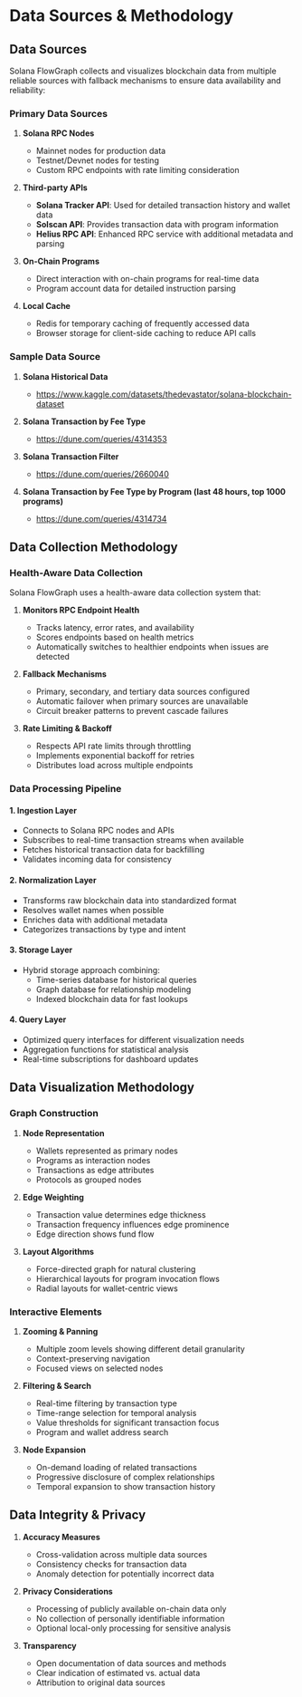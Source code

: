 # Data Sources & Methodology

## Data Sources

Solana FlowGraph collects and visualizes blockchain data from multiple reliable sources with fallback mechanisms to ensure data availability and reliability:

### Primary Data Sources

1. **Solana RPC Nodes**
   - Mainnet nodes for production data
   - Testnet/Devnet nodes for testing
   - Custom RPC endpoints with rate limiting consideration

2. **Third-party APIs**
   - **Solana Tracker API**: Used for detailed transaction history and wallet data
   - **Solscan API**: Provides transaction data with program information
   - **Helius RPC API**: Enhanced RPC service with additional metadata and parsing

3. **On-Chain Programs**
   - Direct interaction with on-chain programs for real-time data
   - Program account data for detailed instruction parsing

4. **Local Cache**
   - Redis for temporary caching of frequently accessed data
   - Browser storage for client-side caching to reduce API calls

### Sample Data Source
1. **Solana Historical Data**
   - https://www.kaggle.com/datasets/thedevastator/solana-blockchain-dataset

2. **Solana Transaction by Fee Type**
   - https://dune.com/queries/4314353

3. **Solana Transaction Filter**
   - https://dune.com/queries/2660040

4. **Solana Transaction by Fee Type by Program (last 48 hours, top 1000 programs)**
   - https://dune.com/queries/4314734
   

## Data Collection Methodology

### Health-Aware Data Collection

Solana FlowGraph uses a health-aware data collection system that:

1. **Monitors RPC Endpoint Health**
   - Tracks latency, error rates, and availability
   - Scores endpoints based on health metrics
   - Automatically switches to healthier endpoints when issues are detected

2. **Fallback Mechanisms**
   - Primary, secondary, and tertiary data sources configured
   - Automatic failover when primary sources are unavailable
   - Circuit breaker patterns to prevent cascade failures

3. **Rate Limiting & Backoff**
   - Respects API rate limits through throttling
   - Implements exponential backoff for retries
   - Distributes load across multiple endpoints

### Data Processing Pipeline

#### 1. Ingestion Layer
- Connects to Solana RPC nodes and APIs
- Subscribes to real-time transaction streams when available
- Fetches historical transaction data for backfilling
- Validates incoming data for consistency

#### 2. Normalization Layer
- Transforms raw blockchain data into standardized format
- Resolves wallet names when possible
- Enriches data with additional metadata
- Categorizes transactions by type and intent

#### 3. Storage Layer
- Hybrid storage approach combining:
  - Time-series database for historical queries
  - Graph database for relationship modeling
  - Indexed blockchain data for fast lookups

#### 4. Query Layer
- Optimized query interfaces for different visualization needs
- Aggregation functions for statistical analysis
- Real-time subscriptions for dashboard updates

## Data Visualization Methodology

### Graph Construction

1. **Node Representation**
   - Wallets represented as primary nodes
   - Programs as interaction nodes
   - Transactions as edge attributes
   - Protocols as grouped nodes

2. **Edge Weighting**
   - Transaction value determines edge thickness
   - Transaction frequency influences edge prominence
   - Edge direction shows fund flow

3. **Layout Algorithms**
   - Force-directed graph for natural clustering
   - Hierarchical layouts for program invocation flows
   - Radial layouts for wallet-centric views

### Interactive Elements

1. **Zooming & Panning**
   - Multiple zoom levels showing different detail granularity
   - Context-preserving navigation
   - Focused views on selected nodes

2. **Filtering & Search**
   - Real-time filtering by transaction type
   - Time-range selection for temporal analysis
   - Value thresholds for significant transaction focus
   - Program and wallet address search

3. **Node Expansion**
   - On-demand loading of related transactions
   - Progressive disclosure of complex relationships
   - Temporal expansion to show transaction history

## Data Integrity & Privacy

1. **Accuracy Measures**
   - Cross-validation across multiple data sources
   - Consistency checks for transaction data
   - Anomaly detection for potentially incorrect data

2. **Privacy Considerations**
   - Processing of publicly available on-chain data only
   - No collection of personally identifiable information
   - Optional local-only processing for sensitive analysis

3. **Transparency**
   - Open documentation of data sources and methods
   - Clear indication of estimated vs. actual data
   - Attribution to original data sources 